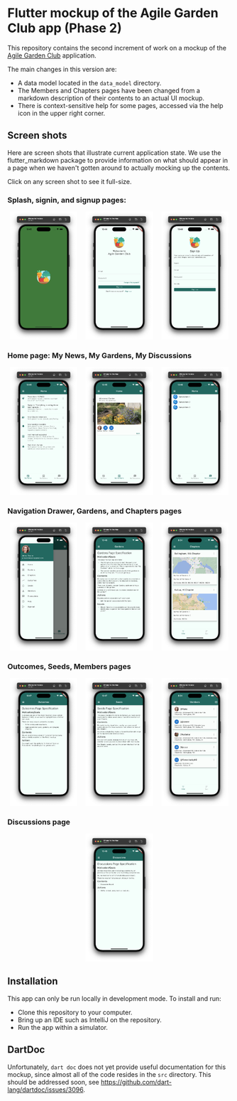 # Flutter mockup of the Agile Garden Club app (Phase 2)

This repository contains the second increment of work on a mockup of the [Agile Garden Club](https://agilegardenclub.com) application. 

The main changes in this version are:

* A data model located in the `data_model` directory. 
* The Members and Chapters pages have been changed from a markdown description of their contents to an actual UI mockup. 
* There is context-sensitive help for some pages, accessed via the help icon in the upper right corner. 


## Screen shots 

Here are screen shots that illustrate current application state. We use the flutter_markdown package to provide information on what should appear in a page when we haven't gotten around to actually mocking up the contents.   

Click on any screen shot to see it full-size.

### Splash, signin, and signup pages:

<p style="text-align: center">
  <img src="./README-screenshots/splash.png" width="30%">
&nbsp; &nbsp; 
  <img src="./README-screenshots/signin.png" width="30%">
&nbsp; &nbsp; 
  <img src="./README-screenshots/signup.png" width="30%">
</p>

### Home page: My News, My Gardens, My Discussions

<p style="text-align: center">
  <img src="./README-screenshots/home-my-news.png" width="30%">
&nbsp; &nbsp; 
  <img src="./README-screenshots/home-my-gardens.png" width="30%">
&nbsp; &nbsp; 
  <img src="./README-screenshots/home-my-discussions.png" width="30%">
</p>

### Navigation Drawer, Gardens, and Chapters pages

<p style="text-align: center">
  <img src="./README-screenshots/drawer.png" width="30%">
&nbsp; &nbsp; 
  <img src="./README-screenshots/gardens.png" width="30%">
&nbsp; &nbsp; 
  <img src="./README-screenshots/chapters.png" width="30%">
</p>

### Outcomes, Seeds, Members pages

<p style="text-align: center">
  <img src="./README-screenshots/outcomes.png" width="30%">
&nbsp; &nbsp; 
  <img src="./README-screenshots/seeds.png" width="30%">
&nbsp; &nbsp; 
  <img src="./README-screenshots/members.png" width="30%">
</p>

### Discussions page

<p style="text-align: center">
  <img src="./README-screenshots/discussions.png" width="30%">
</p>

## Installation

This app can only be run locally in development mode. To install and run:

* Clone this repository to your computer.
* Bring up an IDE such as IntelliJ on the repository.
* Run the app within a simulator. 

## DartDoc

Unfortunately, `dart doc` does not yet provide useful documentation for this mockup, since almost all of the code resides in the `src` directory.  This should be addressed soon, see <https://github.com/dart-lang/dartdoc/issues/3096>.
